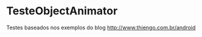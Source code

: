 TesteObjectAnimator
===================
Testes baseados nos exemplos do blog http://www.thiengo.com.br/android
